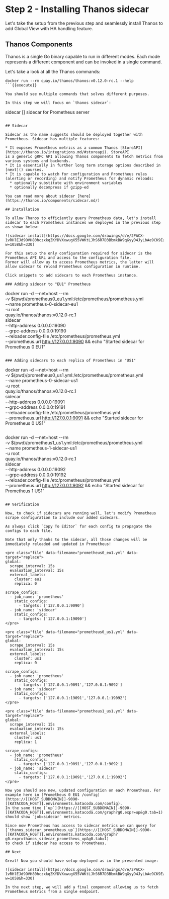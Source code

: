 # Step 2 - Installing Thanos sidecar

Let's take the setup from the previous step and seamlessly install Thanos to add Global View with HA handling feature.

## Thanos Components

Thanos is a single Go binary capable to run in different modes. Each mode represents a different
component and can be invoked in a single command.

Let's take a look at all the Thanos commands:

```
docker run --rm quay.io/thanos/thanos:v0.12.0-rc.1 --help
```{{execute}}

You should see multiple commands that solves different purposes.

In this step we will focus on `thanos sidecar`:

```
  sidecar [<flags>]
    sidecar for Prometheus server
```

## Sidecar

Sidecar as the name suggests should be deployed together with Prometheus. Sidecar has multiple features:

* It exposes Prometheus metrics as a common Thanos [StoreAPI](https://thanos.io/integrations.md/#storeapi). StoreAPI
is a generic gRPC API allowing Thanos components to fetch metrics from various systems and backends.
* It is essentially in further long term storage options described in [next]() courses.
* It is capable to watch for configuration and Prometheus rules (alerting or recording) and notify Prometheus for dynamic reloads:
  * optionally substitute with environment variables
  * optionally decompress if gzipp-ed

You can read more about sidecar [here](https://thanos.io/components/sidecar.md/)

## Installation

To allow Thanos to efficiently query Prometheus data, let's install sidecar to each Prometheus instances we deployed in the previous step as shown below:

![sidecar install](https://docs.google.com/drawings/d/e/2PACX-1vRHlEJd9OVH80hczxkqZKYDVXxwugX55VWKtLJhS6R7D3BbmkBW9qGyyD4JyLbAe9CK9EzvurWTagTR/pub?w=1058&h=330)

For this setup the only configuration required for sidecar is the Prometheus API URL and access to the configuration file.
Former will allow us to access Prometheus metrics, the latter will allow sidecar to reload Prometheus configuration in runtime.

Click snippets to add sidecars to each Prometheus instance.

### Adding sidecar to "EU1" Prometheus

```
docker run -d --net=host --rm \
    -v $(pwd)/prometheus0_eu1.yml:/etc/prometheus/prometheus.yml \
    --name prometheus-0-sidecar-eu1 \
    -u root \
    quay.io/thanos/thanos:v0.12.0-rc.1 \
    sidecar \
    --http-address 0.0.0.0:19090 \
    --grpc-address 0.0.0.0:19190 \
    --reloader.config-file /etc/prometheus/prometheus.yml \
    --prometheus.url http://127.0.0.1:9090 && echo "Started sidecar for Prometheus 0 EU1"
```{{execute}}

### Adding sidecars to each replica of Prometheus in "US1"

```
docker run -d --net=host --rm \
    -v $(pwd)/prometheus0_us1.yml:/etc/prometheus/prometheus.yml \
    --name prometheus-0-sidecar-us1 \
    -u root \
    quay.io/thanos/thanos:v0.12.0-rc.1 \
    sidecar \
    --http-address 0.0.0.0:19091 \
    --grpc-address 0.0.0.0:19191 \
    --reloader.config-file /etc/prometheus/prometheus.yml \
    --prometheus.url http://127.0.0.1:9091 && echo "Started sidecar for Prometheus 0 US1"
```{{execute}}

```
docker run -d --net=host --rm \
    -v $(pwd)/prometheus1_us1.yml:/etc/prometheus/prometheus.yml \
    --name prometheus-1-sidecar-us1 \
    -u root \
    quay.io/thanos/thanos:v0.12.0-rc.1 \
    sidecar \
    --http-address 0.0.0.0:19092 \
    --grpc-address 0.0.0.0:19192 \
    --reloader.config-file /etc/prometheus/prometheus.yml \
    --prometheus.url http://127.0.0.1:9092 && echo "Started sidecar for Prometheus 1 US1"
```{{execute}}

## Verification

Now, to check if sidecars are running well, let's modify Prometheus scrape configuration to include our added sidecars.

As always click `Copy To Editor` for each config to propagate the configs to each file.

Note that only thanks to the sidecar, all those changes will be immediately reloaded and updated in Prometheus!

<pre class="file" data-filename="prometheus0_eu1.yml" data-target="replace">
global:
  scrape_interval: 15s
  evaluation_interval: 15s
  external_labels:
    cluster: eu1
    replica: 0

scrape_configs:
  - job_name: 'prometheus'
    static_configs:
      - targets: ['127.0.0.1:9090']
  - job_name: 'sidecar'
    static_configs:
      - targets: ['127.0.0.1:19090']
</pre>

<pre class="file" data-filename="prometheus0_us1.yml" data-target="replace">
global:
  scrape_interval: 15s
  evaluation_interval: 15s
  external_labels:
    cluster: us1
    replica: 0

scrape_configs:
  - job_name: 'prometheus'
    static_configs:
      - targets: ['127.0.0.1:9091','127.0.0.1:9092']
  - job_name: 'sidecar'
    static_configs:
      - targets: ['127.0.0.1:19091','127.0.0.1:19092']
</pre>

<pre class="file" data-filename="prometheus1_us1.yml" data-target="replace">
global:
  scrape_interval: 15s
  evaluation_interval: 15s
  external_labels:
    cluster: us1
    replica: 1

scrape_configs:
  - job_name: 'prometheus'
    static_configs:
      - targets: ['127.0.0.1:9091','127.0.0.1:9092']
  - job_name: 'sidecar'
    static_configs:
      - targets: ['127.0.0.1:19091','127.0.0.1:19092']
</pre>

Now you should see new, updated configuration on each Prometheus. For example here in [Prometheus 0 EU1 /config](https://[[HOST_SUBDOMAIN]]-9090-[[KATACODA_HOST]].environments.katacoda.com/config).
In the same time [`up`](https://[[HOST_SUBDOMAIN]]-9090-[[KATACODA_HOST]].environments.katacoda.com/graph?g0.expr=up&g0.tab=1) should show `job=sidecar` metrics.

Since now Prometheus has access to sidecar metrics we can query for [`thanos_sidecar_prometheus_up`](https://[[HOST_SUBDOMAIN]]-9090-[[KATACODA_HOST]].environments.katacoda.com/graph?g0.expr=thanos_sidecar_prometheus_up&g0.tab=1)
to check if sidecar has access to Prometheus.

## Next

Great! Now you should have setup deployed as in the presented image:

![sidecar install](https://docs.google.com/drawings/d/e/2PACX-1vRHlEJd9OVH80hczxkqZKYDVXxwugX55VWKtLJhS6R7D3BbmkBW9qGyyD4JyLbAe9CK9EzvurWTagTR/pub?w=1058&h=330)

In the next step, we will add a final component allowing us to fetch Prometheus metrics from a single endpoint.
